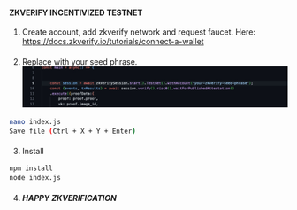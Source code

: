 #### ZKVERIFY INCENTIVIZED TESTNET

1) Create account, add zkverify network and request faucet.
Here: https://docs.zkverify.io/tutorials/connect-a-wallet

####

2) Replace with your seed phrase.
![SEED PHRASE](./zkverify.jpeg)

```bash
nano index.js
Save file (Ctrl + X + Y + Enter)
```

####

3) Install 


```bash
npm install
node index.js
```



4) ##### HAPPY ZKVERIFICATION